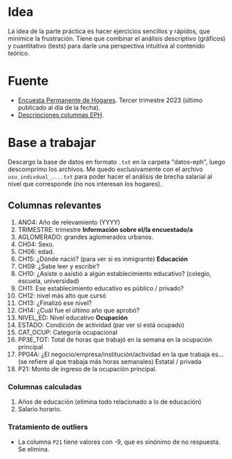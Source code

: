 # Idea

La idea de la parte práctica es hacer ejercicios sencillos y rápidos, que minimice la frustración. Tiene que combinar el análisis descriptivo (gráficos) y cuantitativo (tests) para darle una perspectiva intuitiva al contenido teórico.

# Fuente

* [Encuesta Permanente de Hogares](https://www.indec.gob.ar/indec/web/Institucional-Indec-BasesDeDatos). Tercer trimestre 2023 (último publicado al día de la fecha).
* [Descripciones columnas EPH](https://www.indec.gob.ar/ftp/cuadros/menusuperior/eahu/EPH_tot_urbano_estructura_bases_2023.pdf).

# Base a trabajar

Descargo la base de datos en formato `.txt` en la carpeta "datos-eph", luego descomprimo los archivos. Me quedo exclusivamente con el archivo `usu_indivdual_....txt` para poder hacer el análisis de brecha salarial al nivel que corresponde (no nos interesan los hogares).

## Columnas relevantes

1. ANO4: Año de relevamiento (YYYY)
2. TRIMESTRE: trimestre
   **Información sobre el/la encuestado/a**
3. AGLOMERADO: grandes aglomerados urbanos.
4. CH04: Sexo.
5. CH06: edad.
6. CH15: ¿Dónde nació? (para ver si es inmigrante)
   **Educación**
7. CH09: ¿Sabe leer y escribir?
8. CH10: ¿Asiste o asistió a algún establecimiento educativo? (colegio, escuela,
   universidad)
9. CH11: Ese establecimiento educativo es público / privado?
10. CH12: nivel más alto que cursó
11. CH13: ¿Finalizó ese nivel?
12. CH14: ¿Cuál fue el último año que aprobó?
13. NIVEL_ED: Nivel educativo
    **Ocupación**
14. ESTADO: Condición de actividad (par ver si está ocupado)
15. CAT_OCUP: Categoría ocupacional
16. PP3E_TOT: Total de horas que trabajó en la semana en la ocupación principal
17. PP04A: ¿El negocio/empresa/institución/actividad en la que trabaja es... (se refiere al que trabaja más horas semanales) Estatal / privada
18. P21: Monto de ingreso de la ocupación principal.

### Columnas calculadas

1. Años de educación (elimina todo relacionado a lo de educación)
2. Salario horario.

### Tratamiento de outliers

* La columna `P21` tiene valores con -9, que es sinónimo de no respuesta. Se elimina.
